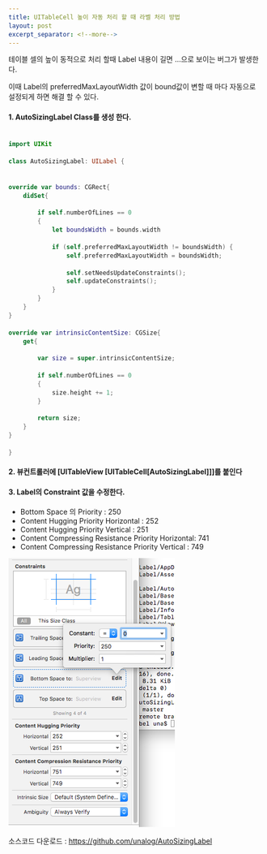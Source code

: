 ```yaml
---
title: UITableCell 높이 자동 처리 할 때 라벨 처리 방법
layout: post
excerpt_separator: <!--more-->
---
```


테이블 셀의 높이 동적으로 처리 할때 Label 내용이 길면 ...으로 보이는 버그가 발생한다.

이때 Label의 preferredMaxLayoutWidth 값이 bound값이 변할 때 마다 자동으로 설정되게 하면 해결 할 수 있다.

<!--more-->
#### 1. AutoSizingLabel Class를 생성 한다.
```swift

import UIKit

class AutoSizingLabel: UILabel {


override var bounds: CGRect{
    didSet{

        if self.numberOfLines == 0
        {
            let boundsWidth = bounds.width

            if (self.preferredMaxLayoutWidth != boundsWidth) {
                self.preferredMaxLayoutWidth = boundsWidth;

                self.setNeedsUpdateConstraints();
                self.updateConstraints();
            }
        }
    }
}

override var intrinsicContentSize: CGSize{
    get{

        var size = super.intrinsicContentSize;

        if self.numberOfLines == 0
        {
            size.height += 1;
        }

        return size;
    }
}

}

```

#### 2. 뷰컨트롤러에 [UITableView [UITableCell[AutoSizingLabel]]]를 붙인다

#### 3. Label의 Constraint 값을 수정한다.
  - Bottom Space 의 Priority : 250
  - Content Hugging Priority Horizontal : 252
  - Content Hugging Priority Vertical : 251
  - Content Compressing Resistance Priority Horizontal: 741
  - Content Compressing Resistance Priority Vertical : 749

  <img src="/public/images/post/auto_sizing_label.png"/>


소스코드 다운로드 : <https://github.com/unalog/AutoSizingLabel>

